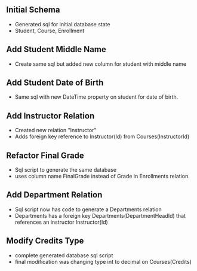 ## Initial Schema
- Generated sql for initial database state
- Student, Course, Enrollment


## Add Student Middle Name
- Create same sql but added new column for student with middle name

## Add Student Date of Birth
- Same sql with new DateTime property on student for date of birth.

## Add Instructor Relation
- Created new relation "Instructor"
- Adds foreign key reference to Instructor(Id) from Courses(InstructorId)

## Refactor Final Grade
- Sql script to generate the same database
- uses column name FinalGrade instead of Grade in Enrollments relation.

## Add Department Relation
- Sql script now has code to generate a Departments relation
- Departments has a foreign key Departments(DepartmentHeadId) that references an instructor Instructor(Id)

## Modify Credits Type
- complete generated database sql script
- final modification was changing type int to decimal on Courses(Credits)

